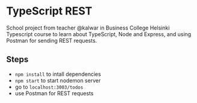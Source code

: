 # TypeScript REST

School project from teacher @kalwar in Business College Helsinki Typescript course to learn about TypeScript, Node and Express, and using Postman for sending REST requests.

## Steps

- `npm install` to intall dependencies
- `npm start` to start nodemon server
- go to `localhost:3003/todos`
- use Postman for REST requests
